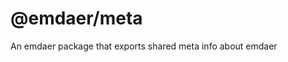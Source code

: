 <!--
  This file was generated by emdaer

  Its template can be found at .emdaer/README.emdaer.md
-->
<h1 id="-emdaer-meta">@emdaer/meta</h1>
<p>An emdaer package that exports shared meta info about emdaer</p>
